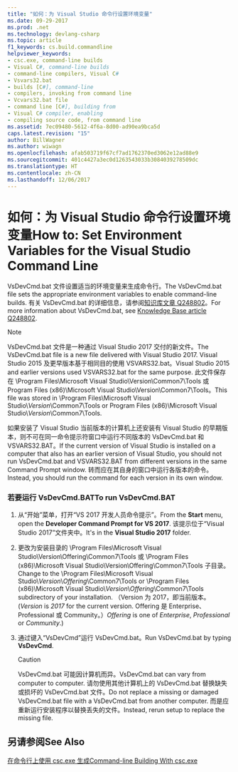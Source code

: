 ```yaml
---
title: "如何：为 Visual Studio 命令行设置环境变量"
ms.date: 09-29-2017
ms.prod: .net
ms.technology: devlang-csharp
ms.topic: article
f1_keywords: cs.build.commandline
helpviewer_keywords:
- csc.exe, command-line builds
- Visual C#, command-line builds
- command-line compilers, Visual C#
- Vsvars32.bat
- builds [C#], command-line
- compilers, invoking from command line
- Vcvars32.bat file
- command line [C#], building from
- Visual C# compiler, enabling
- compiling source code, from command line
ms.assetid: 7ec09480-5612-4f6a-8d00-ad90ea9bca5d
caps.latest.revision: "15"
author: BillWagner
ms.author: wiwagn
ms.openlocfilehash: afab503719f67cf7ad1762370ed3062e12ad88e9
ms.sourcegitcommit: 401c4427a3ec0d1263543033b3084039278509dc
ms.translationtype: HT
ms.contentlocale: zh-CN
ms.lasthandoff: 12/06/2017
---
```

# <a name="how-to-set-environment-variables-for-the-visual-studio-command-line"></a><span data-ttu-id="e32bb-102">如何：为 Visual Studio 命令行设置环境变量</span><span class="sxs-lookup"><span data-stu-id="e32bb-102">How to: Set Environment Variables for the Visual Studio Command Line</span></span>

<span data-ttu-id="e32bb-103">VsDevCmd.bat 文件设置适当的环境变量来生成命令行。</span><span class="sxs-lookup"><span data-stu-id="e32bb-103">The VsDevCmd.bat file sets the appropriate environment variables to enable command-line builds.</span></span> <span data-ttu-id="e32bb-104">有关 VsDevCmd.bat 的详细信息，请参阅[知识库文章 Q248802](https://support.microsoft.com/help/248802/you-receive-the-out-of-environment-space-error-message-when-you-execut)。</span><span class="sxs-lookup"><span data-stu-id="e32bb-104">For more information about VsDevCmd.bat, see [Knowledge Base article Q248802](https://support.microsoft.com/help/248802/you-receive-the-out-of-environment-space-error-message-when-you-execut).</span></span>  

> [!NOTE]
> <span data-ttu-id="e32bb-105">VsDevCmd.bat 文件是一种通过 Visual Studio 2017 交付的新文件。</span><span class="sxs-lookup"><span data-stu-id="e32bb-105">The VsDevCmd.bat file is a new file delivered with Visual Studio 2017.</span></span> <span data-ttu-id="e32bb-106">Visual Studio 2015 及更早版本基于相同目的使用 VSVARS32.bat。</span><span class="sxs-lookup"><span data-stu-id="e32bb-106">Visual Studio 2015 and earlier versions used VSVARS32.bat for the same purpose.</span></span> <span data-ttu-id="e32bb-107">此文件保存在 \Program Files\Microsoft Visual Studio\\Version\Common7\Tools 或 Program Files (x86)\Microsoft Visual Studio\\Version\Common7\Tools。</span><span class="sxs-lookup"><span data-stu-id="e32bb-107">This file was stored in \Program Files\Microsoft Visual Studio\\*Version*\Common7\Tools or Program Files (x86)\Microsoft Visual Studio\\*Version*\Common7\Tools.</span></span>
  
<span data-ttu-id="e32bb-108">如果安装了 Visual Studio 当前版本的计算机上还安装有 Visual Studio 的早期版本，则不可在同一命令提示符窗口中运行不同版本的 VsDevCmd.bat 和 VSVARS32.BAT。</span><span class="sxs-lookup"><span data-stu-id="e32bb-108">If the current version of Visual Studio is installed on a computer that also has an earlier version of Visual Studio, you should not run VsDevCmd.bat and VSVARS32.BAT from different versions in the same Command Prompt window.</span></span> <span data-ttu-id="e32bb-109">转而应在其自身的窗口中运行各版本的命令。</span><span class="sxs-lookup"><span data-stu-id="e32bb-109">Instead, you should run the command for each version in its own window.</span></span>
  
### <a name="to-run-vsdevcmdbat"></a><span data-ttu-id="e32bb-110">若要运行 VsDevCmd.BAT</span><span class="sxs-lookup"><span data-stu-id="e32bb-110">To run VsDevCmd.BAT</span></span>  
  
1.  <span data-ttu-id="e32bb-111">从“开始”菜单，打开“VS 2017 开发人员命令提示”。</span><span class="sxs-lookup"><span data-stu-id="e32bb-111">From the **Start** menu, open the **Developer Command Prompt for VS 2017**.</span></span>  <span data-ttu-id="e32bb-112">该提示位于“Visual Studio 2017”文件夹中。</span><span class="sxs-lookup"><span data-stu-id="e32bb-112">It's in the **Visual Studio 2017** folder.</span></span>
  
2.  <span data-ttu-id="e32bb-113">更改为安装目录的 \Program Files\Microsoft Visual Studio\\Version\\Offering\Common7\Tools 或 \Program Files (x86)\Microsoft Visual Studio\\Version\\Offering\Common7\Tools 子目录。</span><span class="sxs-lookup"><span data-stu-id="e32bb-113">Change to the \Program Files\Microsoft Visual Studio\\*Version*\\*Offering*\Common7\Tools or \Program Files (x86)\Microsoft Visual Studio\\*Version*\\*Offering*\Common7\Tools subdirectory of your installation.</span></span>  <span data-ttu-id="e32bb-114">（Version 为 2017，即当前版本。</span><span class="sxs-lookup"><span data-stu-id="e32bb-114">(*Version* is *2017* for the current version.</span></span> <span data-ttu-id="e32bb-115">Offering 是 Enterprise、Professional 或 Community。）</span><span class="sxs-lookup"><span data-stu-id="e32bb-115">*Offering* is one of *Enterprise*, *Professional* or *Community*.)</span></span>
  
3.  <span data-ttu-id="e32bb-116">通过键入“VsDevCmd”运行 VsDevCmd.bat。</span><span class="sxs-lookup"><span data-stu-id="e32bb-116">Run VsDevCmd.bat by typing **VsDevCmd**.</span></span>  
  
    > [!CAUTION]
    >  <span data-ttu-id="e32bb-117">VsDevCmd.bat 可能因计算机而异。</span><span class="sxs-lookup"><span data-stu-id="e32bb-117">VsDevCmd.bat can vary from computer to computer.</span></span> <span data-ttu-id="e32bb-118">请勿使用其他计算机上的 VsDevCmd.bat 替换缺失或损坏的 VsDevCmd.bat 文件。</span><span class="sxs-lookup"><span data-stu-id="e32bb-118">Do not replace a missing or damaged VsDevCmd.bat file with a VsDevCmd.bat from another computer.</span></span> <span data-ttu-id="e32bb-119">而是应重新运行安装程序以替换丢失的文件。</span><span class="sxs-lookup"><span data-stu-id="e32bb-119">Instead, rerun setup to replace the missing file.</span></span>  
  
## <a name="see-also"></a><span data-ttu-id="e32bb-120">另请参阅</span><span class="sxs-lookup"><span data-stu-id="e32bb-120">See Also</span></span>  
 [<span data-ttu-id="e32bb-121">在命令行上使用 csc.exe 生成</span><span class="sxs-lookup"><span data-stu-id="e32bb-121">Command-line Building With csc.exe</span></span>](../../../csharp/language-reference/compiler-options/command-line-building-with-csc-exe.md)
